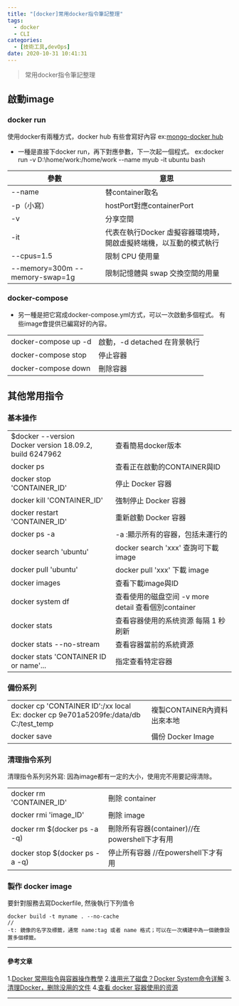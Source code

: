 ```yaml
---
title: "[docker]常用docker指令筆記整理"
tags:
  - docker
  - CLI
categories:
  - [技術工具,devOps]
date: 2020-10-31 10:41:31
---
```



>常用docker指令筆記整理

<!--more-->

## 啟動image

### docker run
使用docker有兩種方式，docker hub 有些會寫好內容 ex:[mongo-docker hub](https://hub.docker.com/_/mongo "mongo-docker hub")

- 一種是直接下docker run，再下對應參數，下一次起一個程式。
	ex:docker run -v D:\home/work:/home/work --name myub -it ubuntu bash

|  參數 | 意思  |
| ------------ | ------------ |
|  --name | 替container取名  |
|  -p（小寫） |  hostPort對應containerPort |
| -v  |  分享空間 |
| -it  |  代表在執行Docker 虛擬容器環境時，開啟虛擬終端機，以互動的模式執行 |
| --cpus=1.5  |  限制 CPU 使用量 |
| --memory=300m --memory-swap=1g  |  限制記憶體與 swap 交換空間的用量 |




### docker-compose
- 另一種是把它寫成docker-compose.yml方式，可以一次啟動多個程式。
有些image會提供已編寫好的內容。

|   |   |
| ------------ | ------------ |
|  docker-compose up -d |  啟動，-d detached 在背景執行 |
| docker-compose stop | 停止容器  |
| docker-compose down | 刪除容器  |



## 其他常用指令

### 基本操作
|   |   |
| ------------ | ------------ |
| $docker --version<br>Docker version 18.09.2, build 6247962  | 查看簡易docker版本  |
|  docker ps |  查看正在啟動的CONTAINER與ID  |
|  docker stop 'CONTAINER_ID' | 停止 Docker 容器   |
|  docker kill 'CONTAINER_ID' |  強制停止 Docker 容器  |
|  docker restart 'CONTAINER_ID'|  重新啟動 Docker 容器  |
|  docker ps -a |   -a :顯示所有的容器，包括未運行的 |
|  docker search 'ubuntu' |  docker search 'xxx' 查詢可下載 image  |
| docker pull 'ubuntu'   |  docker pull 'xxx' 下載 image  |
| docker images  | 查看下載image與ID   |
| docker system df  | 查看使用的磁盘空间 -v more detail 查看個別container |
| docker stats  | 查看容器使用的系统资源 每隔 1 秒刷新 |
| docker stats --no-stream  | 查看容器當前的系統資源 |
| docker stats 'CONTAINER ID or name'... | 指定查看特定容器 |

### 備份系列
|   |   |
| ------------ | ------------ |
| docker cp 'CONTAINER ID':/xx local <br> Ex: docker cp 9e701a5209fe:/data/db C:/test_temp| 複製CONTAINER內資料出來本地 |
| docker save  | 備份 Docker Image |

### 清理指令系列
清理指令系列另外寫:
因為image都有一定的大小，使用完不用要記得清除。

|   |   |
| ------------ | ------------ |
| docker rm 'CONTAINER_ID'  | 刪除 container  |
| docker rmi  'image_ID'| 刪除 image  |
| docker rm $(docker ps -a -q) | 刪除所有容器(container)//在powershell下才有用 |
|  docker stop $(docker ps -a -q) | 停止所有容器 //在powershell下才有用   |



### 製作 docker image
要針對服務去寫Dockerfile, 然後執行下列值令
```
docker build -t myname . --no-cache
//
-t: 鏡像的名字及標籤，通常 name:tag 或者 name 格式；可以在一次構建中為一個鏡像設置多個標籤。
```

------------


#### 參考文章

1.[Docker 常用指令與容器操作教學](https://blog.gtwang.org/linux/docker-commands-and-container-management-tutorial/ "Docker 常用指令與容器操作教學") 
2.[谁用光了磁盘？Docker System命令详解](https://blog.fundebug.com/2017/04/19/docker-system-explain/ "谁用光了磁盘？Docker System命令详解")
3.[清理Docker，删除没用的文件]( https://www.fengzifz.com/2017/03/27/clean-docker/ "清理Docker，删除没用的文件")
4.[查看 docker 容器使用的资源](https://www.cnblogs.com/sparkdev/p/7821376.html "查看 docker 容器使用的资源")

------------

